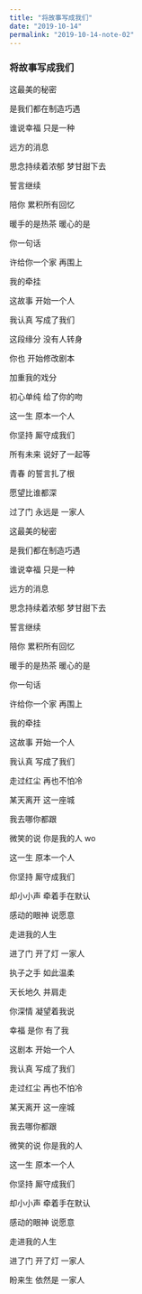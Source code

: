 ```yaml
---
title: "将故事写成我们"
date: "2019-10-14"
permalink: "2019-10-14-note-02"
---
```


### 将故事写成我们

这最美的秘密

是我们都在制造巧遇

谁说幸福 只是一种

远方的消息

思念持续着浓郁 梦甘甜下去

誓言继续

陪你 累积所有回忆

暖手的是热茶 暖心的是

你一句话

许给你一个家 再围上

我的牵挂

这故事 开始一个人

我认真 写成了我们

这段缘分 没有人转身

你也 开始修改剧本

加重我的戏分

初心单纯 给了你的吻

这一生 原本一个人

你坚持 厮守成我们

所有未来 说好了一起等

青春 的誓言扎了根

愿望比谁都深

过了门 永远是 一家人

这最美的秘密

是我们都在制造巧遇

谁说幸福 只是一种

远方的消息

思念持续着浓郁 梦甘甜下去

誓言继续

陪你 累积所有回忆

暖手的是热茶 暖心的是

你一句话

许给你一个家 再围上

我的牵挂

这故事 开始一个人

我认真 写成了我们

走过红尘 再也不怕冷

某天离开 这一座城

我去哪你都跟

微笑的说 你是我的人 wo

这一生 原本一个人

你坚持 厮守成我们

却小小声 牵着手在默认

感动的眼神 说愿意

走进我的人生

进了门 开了灯 一家人

执子之手 如此温柔

天长地久 并肩走

你深情 凝望着我说

幸福 是你 有了我

这剧本 开始一个人

我认真 写成了我们

走过红尘 再也不怕冷

某天离开 这一座城

我去哪你都跟

微笑的说 你是我的人

这一生 原本一个人

你坚持 厮守成我们

却小小声 牵着手在默认

感动的眼神 说愿意

走进我的人生

进了门 开了灯 一家人

盼来生 依然是 一家人


<!-- 摸个小鱼 今天太忙了 -->
